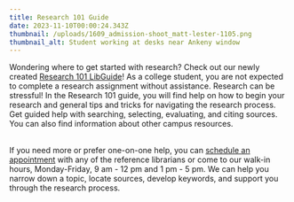 ```yaml
---
title: Research 101 Guide
date: 2023-11-10T00:00:24.343Z
thumbnail: /uploads/1609_admission-shoot_matt-lester-1105.png
thumbnail_alt: Student working at desks near Ankeny window
---
```

<!--StartFragment-->

Wondering where to get started with research? Check out our newly created [Research 101 LibGuide](https://libguides.whitman.edu/c.php?g=1351470)! As a college student, you are not expected to complete a research assignment without assistance. Research can be stressful! In the Research 101 guide, you will find help on how to begin your research and general tips and tricks for navigating the research process. Get guided help with searching, selecting, evaluating, and citing sources. You can also find information about other campus resources. 

\
If you need more or prefer one-on-one help, you can [schedule an appointment](https://whitman.libcal.com/appointments) with any of the reference librarians or come to our walk-in hours, Monday-Friday, 9 am - 12 pm and 1 pm - 5 pm. We can help you narrow down a topic, locate sources, develop keywords, and support you through the research process.

<!--EndFragment-->